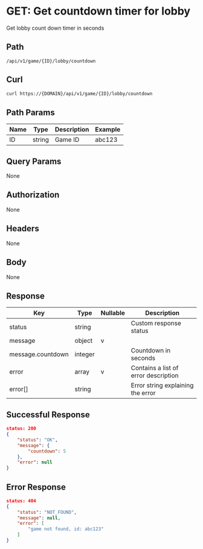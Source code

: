 # GET: Get countdown timer for lobby
Get lobby count down timer in seconds

## Path
```
/api/v1/game/{ID}/lobby/countdown
```

## Curl
```bash
curl https://{DOMAIN}/api/v1/game/{ID}/lobby/countdown
```

## Path Params
| Name | Type   | Description | Example |
| ---  | ---    | ---         | ---     |
| ID   | string | Game ID     | abc123  |

## Query Params
None

## Authorization
None

## Headers
None

## Body
None

## Response
| Key               | Type    | Nullable | Description                          |
| ---               | ---     | ---      | ---                                  |
| status            | string  |          | Custom response status               |
| message           | object  | v        |                                      |
| message.countdown | integer |          | Countdown in seconds                 |
| error             | array   | v        | Contains a list of error description |
| error[]           | string  |          | Error string explaining the error    |

## Successful Response
```json
status: 200
{
    "status": "OK",
    "message": {
        "countdown": 5
    },
    "error": null
}
```
## Error Response
```json
status: 404
{
    "status": "NOT_FOUND",
    "message": null,
    "error": [
        "game not found, id: abc123"
    ]
}
```
